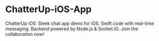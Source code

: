 # ChatterUp-iOS-App
ChatterUp iOS: Sleek chat app demo for iOS. Swift code with real-time messaging. Backend powered by Node.js &amp; Socket.IO. Join the collaboration now!

